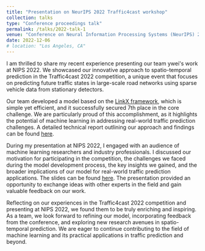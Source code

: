 ```yaml
---
title: "Presentation on NeurIPS 2022 Traffic4cast workshop"
collection: talks
type: "Conference proceedings talk"
permalink: /talks/2022-talk-1
venue: "Conference on Neural Information Processing Systems (NeurIPS) 2022 Traffic4cast Workshop"
date: 2022-12-06
# location: "Los Angeles, CA"
---
```


I am thrilled to share my recent experience presenting our team ywei's work at NIPS 2022. We showcased our innovative approach to spatio-temporal prediction in the Traffic4cast 2022 competition, a unique event that focuses on predicting future traffic states in large-scale road networks using sparse vehicle data from stationary detectors.

Our team developed a model based on the [LinkX framework](https://arxiv.org/abs/2110.14446), which is simple yet efficient, and it successfully secured 7th place in the core challenge. We are particularly proud of this accomplishment, as it highlights the potential of machine learning in addressing real-world traffic prediction challenges. A detailed technical report outlining our approach and findings can be found [here](https://github.com/Ye-We1/Traffic4cast2022/blob/master/paper.pdf).

During my presentation at NIPS 2022, I engaged with an audience of machine learning researchers and industry professionals. I discussed our motivation for participating in the competition, the challenges we faced during the model development process, the key insights we gained, and the broader implications of our model for real-world traffic prediction applications. The slides can be found [here](https://github.com/Ye-We1/Traffic4cast2022/blob/master/slides%20.pdf). The presentation provided an opportunity to exchange ideas with other experts in the field and gain valuable feedback on our work.

Reflecting on our experiences in the Traffic4cast 2022 competition and presenting at NIPS 2022, we found them to be truly enriching and inspiring. As a team, we look forward to refining our model, incorporating feedback from the conference, and exploring new research avenues in spatio-temporal prediction. We are eager to continue contributing to the field of machine learning and its practical applications in traffic prediction and beyond.